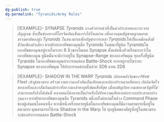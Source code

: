 ```yaml
---
dg-publish: true
dg-permalink: "Tyranids/Army Rules"
---
```

> [!EXAMPLE]- SYNAPSE
> *Tyranids บางตัวทําหน้าที่เป็นนําประสาทและกระจายสัญญาณ ซึ่งเป็นช่องทางที่โทรจิตอันแข็งแกร่งได้ไหลผ่าน เพื่อควบคุมสัญชาตญาณตามธรรมชาติของฝูง Tyranids ในสนามรบเพื่อบัญชาการเหล่า Tyranidsให้เป็นเหมือนสิ่งมีชีวิตเพียงตัวเดียว*
> หากฝ่ายกองทัพของคุณคือ Tyranids ในขณะที่ยูนิต Tyranidsในกองทัพของคุณอยู่ภายในระยะ 6 นิ้วของโมเดล Synapse ตั้งแต่หนึ่งตัวหรือมากกว่าในกองทัพของคุณ ยูนิตนั้นจะนับว่าอยู่ใน Synapse-Range ของกองทัพคุณ ทุกครั้งที่ยูนิต Tyranids ในกองทัพของคุณทําการทดสอบ Battle-Shock หากอยู่ภายในระยะ Synapse ของกองทัพคุณ ให้ทําการทดสอบนั้นด้วย 3D6 แทน 2D6

> [!EXAMPLE]- SHADOW IN THE WARP
> *Tyranids ปล่อยพลังจิตของ Hive Fleet เข้าสู่สนามรบ สร้างความหวาดกลัวอันเย็นเยียบและแปลกประหลาดที่ค่อยๆ กัดกินจิตใจของเหยื่อและกลืนกินแม้กระทั่งความกล้าหาญที่เข้มแข็งที่สุด เมื่อเผชิญกับความสยองขวัญที่ไม่สามารถหยั่งถึงได้เช่นนี้ หลายคนได้กลายเป็นบ้าหรือได้รับความเสียหายต่อระบบประสาทอย่างรุนแรง*
> หากฝ่ายกองทัพของคุณคือ Tyranids หนึ่งครั้งต่อเกมในช่วง Command Phase ของผู้เล่นคนใดคนหนึ่ง หากมีหนึ่งหรือหลายยูนิตในกองทัพของคุณที่มีความสามารถนี้อยู่ในสนามรบ คุณสามารถใช้งาน Shadow in the Warp ได้ ทุกยูนิตของศัตรูที่อยู่ในสนามรบจะต้องทําการทดสอบ Battle-Shock
